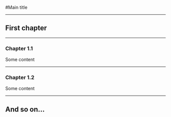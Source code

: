 #Main title

---
## First chapter

---
### Chapter 1.1

Some content

---
### Chapter 1.2

Some content

---
## And so on...
